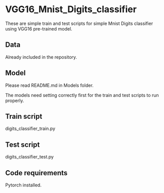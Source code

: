 # VGG16_Mnist_Digits_classifier

These are simple train and test scripts for simple Mnist Digits classifier using VGG16 pre-trained model. 

## Data

Already included in the repository.

## Model

Please read README.md in Models folder.

The models need setting correctly first for the train and test scripts to run properly.

## Train script

digits_classifier_train.py

## Test script

digits_classifier_test.py

## Code requirements

Pytorch installed.

